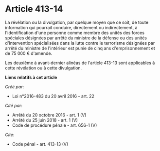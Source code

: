 # Article 413-14

La révélation ou la divulgation, par quelque moyen que ce soit, de toute information qui pourrait conduire, directement ou
indirectement, à l'identification d'une personne comme membre des unités des forces spéciales désignées par arrêté du
ministre de la défense ou des unités d'intervention spécialisées dans la lutte contre le terrorisme désignées par arrêté du
ministre de l'intérieur est punie de cinq ans d'emprisonnement et de 75 000 € d'amende. 

Les deuxième à avant-dernier alinéas de l'article 413-13 sont applicables à cette révélation ou à cette divulgation.

**Liens relatifs à cet article**

_Créé par_:

  - Loi n°2016-483 du 20 avril 2016 - art. 22

_Cité par_:

  - Arrêté du 20 octobre 2016 - art. 1 (V)
  - Arrêté du 25 juin 2018 - art. 1 (V)
  - Code de procédure pénale - art. 656-1 (V)

_Cite_:

  - Code pénal - art. 413-13 (V)
